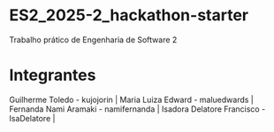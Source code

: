 # ES2_2025-2_hackathon-starter
Trabalho prático de Engenharia de Software 2

# Integrantes
Guilherme Toledo - kujojorin | 
Maria Luiza Edward - maluedwards | 
Fernanda Nami Aramaki - namifernanda | 
Isadora Delatore Francisco - IsaDelatore |



